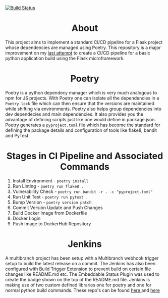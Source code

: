 
[![Build Status](http://64.227.128.144:8080/buildStatus/icon?job=Flask-Poetry%2Fmaster)](http://64.227.128.144:8080/job/Flask-Poetry/job/master/)

<h1 align="center"> About </h1>

This project aims to implement a standard CI/CD pipeline for a Flask project whose dependencies are managed using Poetry. This repository is a major improvement on my <a href="https://github.com/NarayanAdithya/pythone2e" >last attempt</a> to create a CI/CD pipeline for a basic python application build using the Flask microframework. 

<h1 align="center"> Poetry </h1>

Poetry is a python dependecy manager which is very much analogous to npm for JS projects. With Poetry one can isolate all the dependencies in a `Poetry.lock` file which can then ensure that the versions are maintained while shifting via environments. Poetry also helps group dependencies into dev dependecies and main dependencies. It also provides you the advantage of defining scripts just like one would define in package.json. Poetry generates a `pyproject.toml` file which has become the standard for defining the package details and configuration of tools like flake8, bandit and PyTest.

<h1 align="center"> Stages in CI Pipeline and Associated Commands </h1>

1. Install Environment - `poetry install`
2. Run Linting - `poetry run flake8 .`
3. Vulnerability Check - `poetry run bandit -r . -c "pyproject.toml"`
4. Run Unit Test - `poetry run pytest .`
5. Bump Version - `poetry version patch`
6. Commit Version Update and Push Changes
7. Build Docker Image from Dockerfile
8. Docker Login
9. Push Image to DockerHub Repository


<h1 align="center"> Jenkins </h1>

A multibranch project has been setup with a Multibranch webhook trigger setup to build the latest release on a commit. The Jenkins has also been configured with Build Trigger Extension to prevent build on certain file changes like README.md etc. The Embeddable Status Plugin was used to create the badge shown on the top of the README.md file. Jenkins is making use of two custom defined libraries one for poetry and one for normal python build commands. These repo's can be found <a href="https://github.com/NarayanAdithya/python-jenkins-shared-library"> here </a> and <a href="https://github.com/NarayanAdithya/poetry-jenkins-library"> here </a>
